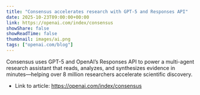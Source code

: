 ```yaml
---
title: "Consensus accelerates research with GPT-5 and Responses API"
date: 2025-10-23T09:00:00+00:00
link: https://openai.com/index/consensus
showShare: false
showReadTime: false
thumbnail: images/ai.png
tags: ["openai.com/blog"]
---
```

Consensus uses GPT-5 and OpenAI’s Responses API to power a multi-agent research assistant that reads, analyzes, and synthesizes evidence in minutes—helping over 8 million researchers accelerate scientific discovery.

- Link to article: https://openai.com/index/consensus